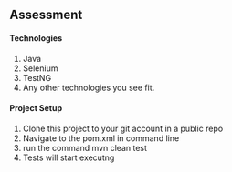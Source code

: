 ## Assessment

#### Technologies
1. Java
2. Selenium
3. TestNG
4. Any other technologies you see fit.


#### Project Setup
1. Clone this project to your git account in a public repo
2. Navigate to the pom.xml in command line
3. run the command mvn clean test
4. Tests will start executng
